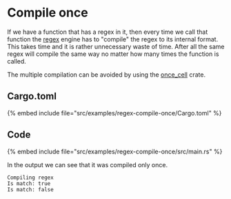 # Compile once


If we have a function that has a regex in it, then every time we call that function the [regex](https://crates.io/crates/regex) engine has to "compile" the regex to its internal format.
This takes time and it is rather unnecessary waste of time. After all the same regex will compile the same way no matter how many times the function is called.

The multiple compilation can be avoided by using the [once_cell](https://crates.io/crates/once_cell) crate.


## Cargo.toml

{% embed include file="src/examples/regex-compile-once/Cargo.toml" %}

## Code

{% embed include file="src/examples/regex-compile-once/src/main.rs" %}

In the output we can see that it was compiled only once.

```
Compiling regex
Is match: true
Is match: false
```
